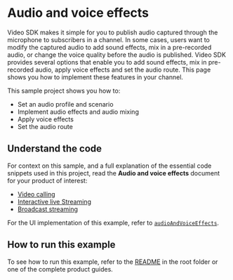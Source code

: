 # Audio and voice effects

Video SDK makes it simple for you to publish audio captured through the microphone to subscribers in a channel. In some cases, users want to modify the captured audio to add sound effects, mix in a pre-recorded audio, or change the voice quality before the audio is published. Video SDK provides several options that enable you to add sound effects, mix in pre-recorded audio, apply voice effects and set the audio route. This page shows you how to implement these features in your channel.

This sample project shows you how to:

* Set an audio profile and scenario
* Implement audio effects and audio mixing
* Apply voice effects
* Set the audio route

## Understand the code

For context on this sample, and a full explanation of the essential code snippets used in this project, read the **Audio and voice effects** document for your product of interest:

* [Video calling](https://docs.agora.io/en/video-calling/enable-features/audio-and-voice-effects?platform=react-native)
* [Interactive live Streaming](https://docs.agora.io/en/interactive-live-streaming/enable-features/audio-and-voice-effects?platform=react-native)
* [Broadcast streaming](https://docs.agora.io/en/broadcast-streaming/enable-features/audio-and-voice-effects?platform=react-native)

For the UI implementation of this example, refer to [`audioAndVoiceEffects`](./audioAndVoiceEffects.tsx).


## How to run this example

To see how to run this example, refer to the [README](../../README.md) in the root folder or one of the complete product guides.
